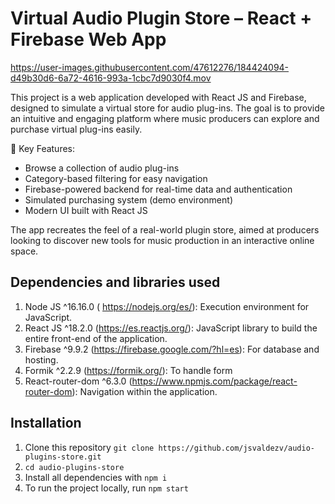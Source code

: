 # Virtual Audio Plugin Store – React + Firebase Web App

https://user-images.githubusercontent.com/47612276/184424094-d49b30d6-6a72-4616-993a-1cbc7d9030f4.mov

This project is a web application developed with React JS and Firebase, designed to simulate a virtual store for audio plug-ins. The goal is to provide an intuitive and engaging platform where music producers can explore and purchase virtual plug-ins easily.

🛒 Key Features:

- Browse a collection of audio plug-ins
- Category-based filtering for easy navigation
- Firebase-powered backend for real-time data and authentication
- Simulated purchasing system (demo environment)
- Modern UI built with React JS

The app recreates the feel of a real-world plugin store, aimed at producers looking to discover new tools for music production in an interactive online space.

## Dependencies and libraries used

1. Node JS ^16.16.0 ( https://nodejs.org/es/): Execution environment for JavaScript.
2. React JS ^18.2.0 (https://es.reactjs.org/): JavaScript library to build the entire front-end of the application.
3. Firebase ^9.9.2 (https://firebase.google.com/?hl=es): For database and hosting.
4. Formik ^2.2.9 (https://formik.org/): To handle form
5. React-router-dom ^6.3.0 (https://www.npmjs.com/package/react-router-dom): Navigation within the application.

## Installation

1. Clone this repository `git clone https://github.com/jsvaldezv/audio-plugins-store.git`
2. `cd audio-plugins-store`
3. Install all dependencies with `npm i`
4. To run the project locally, run `npm start`
